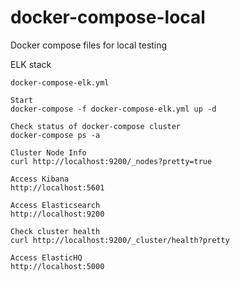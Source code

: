 # docker-compose-local
Docker compose files for local testing


ELK stack
```
docker-compose-elk.yml

Start
docker-compose -f docker-compose-elk.yml up -d

Check status of docker-compose cluster
docker-compose ps -a

Cluster Node Info
curl http://localhost:9200/_nodes?pretty=true

Access Kibana
http://localhost:5601

Access Elasticsearch
http://localhost:9200

Check cluster health
curl http://localhost:9200/_cluster/health?pretty

Access ElasticHQ
http://localhost:5000




````

